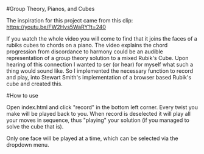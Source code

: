 #Group Theory, Pianos, and Cubes


The inspiration for this project came from this clip: https://youtu.be/FW2Hvs5WaRY?t=240 


If you watch the whole video you will come to find that it joins the faces of a rubiks cubes to chords on a piano. The video explains the chord progression from discordance to harmony could be an audible representation of a group theory solution to a mixed Rubik's Cube. Upon hearing of this connection I wanted to ser (or hear) for myself what such a thing would sound like. So I implemented the necessary function to record and play, into Stewart Smith's implementation of a browser based Rubik's cube and created this.


#How to use


Open index.html and click "record" in the bottom left corner. Every twist you make will be played back to you. When record is deselected it will play all your moves in sequence, thus "playing" your solution (if you managed to solve the cube that is).

Only one face will be played at a time, which can be selected via the dropdown menu.
